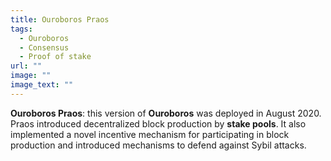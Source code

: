```yaml
---
title: Ouroboros Praos
tags:
  - Ouroboros
  - Consensus
  - Proof of stake
url: ""
image: ""
image_text: ""
---
```


**Ouroboros Praos**: this version of **Ouroboros** was deployed in August 2020. Praos introduced decentralized block production by **stake pools**. It also implemented a novel incentive mechanism for participating in block production and introduced mechanisms to defend against Sybil attacks.
